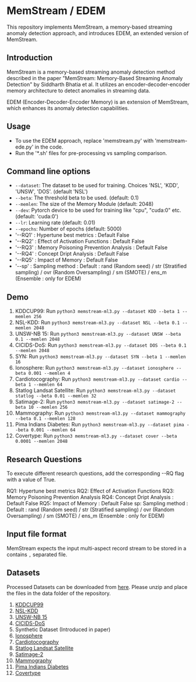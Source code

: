 # MemStream / EDEM


This repository implements MemStream, a memory-based streaming anomaly detection approach, and introduces EDEM, an extended version of MemStream.

## Introduction

MemStream is a memory-based streaming anomaly detection method described in the paper "MemStream: Memory-Based Streaming Anomaly Detection" by Siddharth Bhatia et al. It utilizes an encoder-decoder-encoder memory architecture to detect anomalies in streaming data.

EDEM (Encoder-Decoder-Encoder Memory) is an extension of MemStream, which enhances its anomaly detection capabilities.

## Usage

* To use the EDEM approach, replace 'memstream.py' with 'memstream-ede.py' in the code.
* Run the '*.sh' files for pre-processing vs sampling comparison.

## Command line options
  * `--dataset`: The dataset to be used for training. Choices 'NSL', 'KDD', 'UNSW', 'DOS'. (default 'NSL')
  * `--beta`: The threshold beta to be used. (default: 0.1)
  * `--memlen`: The size of the Memory Module (default: 2048)
  * `--dev`: Pytorch device to be used for training like "cpu", "cuda:0" etc. (default: 'cuda:0')
  * `--lr`: Learning rate (default: 0.01)
  * `--epochs`: Number of epochs (default: 5000)
  * '--RQ1' : Hypertune best metrics : Default False
  * '--RQ2' : Effect of Activation Functions : Default False
  * '--RQ3' : Memory Poisoning Prevention Analysis : Default False
  * '--RQ4' : Concept Dript Analysis : Default False
  * '--RQ5' : Impact of Memory : Default False
  * '--sp' : Sampling method : Default : rand (Random seed) / str (Stratified sampling) / ovr (Random Oversampling) / sm (SMOTE) / ens_m (Ensemble : only for EDEM)

## Demo

1. KDDCUP99: Run `python3 memstream-ml3.py --dataset KDD --beta 1 --memlen 256`
2. NSL-KDD: Run `python3 memstream-ml3.py --dataset NSL --beta 0.1 --memlen 2048`
3. UNSW-NB 15: Run `python3 memstream-ml3.py --dataset UNSW --beta 0.1 --memlen 2048`
4. CICIDS-DoS: Run `python3 memstream-ml3.py --dataset DOS --beta 0.1 --memlen 2048`
5. SYN: Run `python3 memstream-ml3.py --dataset SYN --beta 1 --memlen 16`
6. Ionosphere: Run `python3 memstream-ml3.py --dataset ionosphere --beta 0.001 --memlen 4`
7. Cardiotocography: Run `python3 memstream-ml3.py --dataset cardio --beta 1 --memlen 64`
8. Statlog Landsat Satellite: Run `python3 memstream-ml3.py --dataset statlog --beta 0.01 --memlen 32`
9. Satimage-2: Run `python3 memstream-ml3.py --dataset satimage-2 --beta 10 --memlen 256`
10. Mammography: Run `python3 memstream-ml3.py --dataset mammography --beta 0.1 --memlen 128`
11. Pima Indians Diabetes: Run `python3 memstream-ml3.py --dataset pima --beta 0.001 --memlen 64`
12. Covertype: Run `python3 memstream-ml3.py --dataset cover --beta 0.0001 --memlen 2048`


## Research Questions
To execute different research questions, add the corresponding --RQ flag with a value of True.

RQ1: Hypertune best metrics
RQ2: Effect of Activation Functions
RQ3: Memory Poisoning Prevention Analysis
RQ4: Concept Dript Analysis : Default False
RQ5: Impact of Memory : Default False
sp: Sampling method : Default : rand (Random seed) / str (Stratified sampling) / ovr (Random Oversampling) / sm (SMOTE) / ens_m (Ensemble : only for EDEM)



## Input file format
MemStream expects the input multi-aspect record stream to be stored in a contains `,` separated file.

## Datasets
Processed Datasets can be downloaded from [here](https://drive.google.com/file/d/1najJ13lSwPpB9lkGk-6ZzgAV65m8ux7Y/view?usp=sharing). Please unzip and place the files in the data folder of the repository.

1. [KDDCUP99](http://kdd.ics.uci.edu/databases/kddcup99/kddcup99.html)
2. [NSL-KDD](https://www.unb.ca/cic/datasets/nsl.html)
3. [UNSW-NB 15](https://www.unsw.adfa.edu.au/unsw-canberra-cyber/cybersecurity/ADFA-NB15-Datasets/)
4. [CICIDS-DoS](https://www.unb.ca/cic/datasets/ids-2018.html)
5. Synthetic Dataset (Introduced in paper)
6. [Ionosphere](https://archive.ics.uci.edu/ml/index.php)
7. [Cardiotocography](https://archive.ics.uci.edu/ml/index.php)
8. [Statlog Landsat Satellite](https://archive.ics.uci.edu/ml/index.php)
9. [Satimage-2](http://odds.cs.stonybrook.edu)
10. [Mammography](http://odds.cs.stonybrook.edu)
11. [Pima Indians Diabetes](https://archive.ics.uci.edu/ml/index.php)
12. [Covertype](https://archive.ics.uci.edu/ml/index.php)

